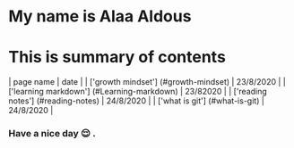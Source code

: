 # My name is Alaa Aldous
# This is summary of contents

| page name | date |
| ['growth mindset'] (#growth-mindset) | 23/8/2020 |
| ['learning markdown'] (#Learning-markdown) | 23/82020 |
| ['reading notes'] (#reading-notes) | 24/8/2020 |
| ['what is git'] (#what-is-git) | 24/8/2020 |

### Have a nice day :relieved: .